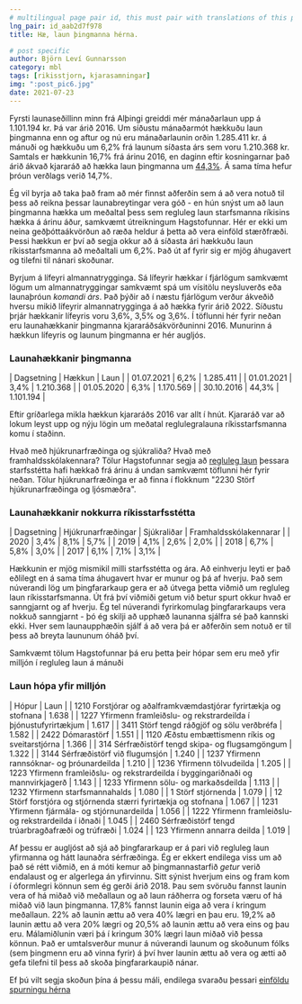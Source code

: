 ```yaml
---
# multilingual page pair id, this must pair with translations of this page. (This name must be unique)
lng_pair: id_aab2d7f978
title: Hæ, laun þingmanna hérna.

# post specific
author: Björn Leví Gunnarsson
category: mbl
tags: [rikisstjorn, kjarasamningar]
img: ":post_pic6.jpg"
date: 2021-07-23
---
```


Fyrsti launaseðillinn minn frá Alþingi greiddi mér mánaðarlaun upp á 1.101.194 kr. Þá var árið 2016. Um síðustu mánaðarmót hækkuðu laun þingmanna enn og aftur og nú eru mánaðarlaunin orðin 1.285.411 kr. á mánuði og hækkuðu um 6,2% frá launum síðasta árs sem voru 1.210.368 kr. Samtals er hækkunin 16,7% frá árinu 2016, en daginn eftir kosningarnar það árið ákvað kjararáð að hækka laun þingmanna um [44,3%](https://kjarninn.is/frettir/2020-04-08-laun-thingmanna-og-radherra-haekkudu-um-63-prosent/). Á sama tíma hefur þróun verðlags verið 14,7%. 

Ég vil byrja að taka það fram að mér finnst aðferðin sem á að vera notuð til þess að reikna þessar launabreytingar vera góð - en hún snýst um að laun þingmanna hækka um meðaltal þess sem regluleg laun starfsmanna ríkisins hækka á árinu áður, samkvæmt útreikningum Hagstofunnar. Hér er ekki um neina geðþóttaákvörðun að ræða heldur á þetta að vera einföld stærðfræði. Þessi hækkun er því að segja okkur að á síðasta ári hækkuðu laun ríkisstarfsmanna að meðaltali um 6,2%. Það út af fyrir sig er mjög áhugavert og tilefni til nánari skoðunar.

Byrjum á lífeyri almannatrygginga. Sá lífeyrir hækkar í fjárlögum samkvæmt lögum um almannatryggingar samkvæmt spá um vísitölu neysluverðs eða launaþróun _komandi árs_. Það þýðir að í næstu fjárlögum verður ákveðið hversu mikið lífeyrir almannatrygginga á að hækka fyrir árið 2022. Síðustu þrjár hækkanir lífeyris voru 3,6%, 3,5% og 3,6%. Í töflunni hér fyrir neðan eru launahækkanir þingmanna kjararáðsákvörðuninni 2016. Munurinn á hækkun lífeyris og launum þingmanna er hér augljós.

### Launahækkanir þingmanna

| Dagsetning | Hækkun | Laun |
| 01.07.2021 | 6,2% | 1.285.411	|
| 01.01.2021 | 3,4% | 1.210.368 |
| 01.05.2020 | 6,3% | 1.170.569 |
| 30.10.2016 | 44,3% | 1.101.194 |

Eftir gríðarlega mikla hækkun kjararáðs 2016 var allt í hnút. Kjararáð var að lokum leyst upp og nýju lögin um meðatal reglulegralauna ríkisstarfsmanna komu í staðinn. 

Hvað með hjúkrunarfræðinga og sjúkraliða? Hvað með framhaldsskólakennara? Tölur Hagstofunnar segja að [regluleg laun](https://px.hagstofa.is/pxis/pxweb/is/Samfelag/Samfelag__launogtekjur__1_laun__1_laun/VIN02001.px) þessara starfsstétta hafi hækkað frá árinu á undan samkvæmt töflunni hér fyrir neðan. Tölur hjúkrunarfræðinga er að finna í flokknum "2230 Störf hjúkrunarfræðinga og ljósmæðra".

### Launahækkanir nokkurra ríkisstarfsstétta

| Dagsetning | Hjúkrunarfræðingar | Sjúkraliðar | Framhaldsskólakennarar |
| 2020 | 3,4% | 8,1% | 5,7% |
| 2019 | 4,1% | 2,6% | 2,0% |
| 2018 | 6,7% | 5,8% | 3,0% |
| 2017 | 6,1% | 7,1% | 3,1% |

Hækkunin er mjög mismikil milli starfsstétta og ára. Að einhverju leyti er það eðlilegt en á sama tíma áhugavert hvar er munur og þá af hverju. Það sem núverandi lög um þingfararkaup gera er að útvega þetta viðmið um regluleg laun ríkisstarfsmanna. Út frá því viðmiði getum við betur spurt okkur hvað er sanngjarnt og af hverju. Ég tel núverandi fyrirkomulag þingfararkaups vera nokkuð sanngjarnt - þó ég skilji að upphæð launanna sjálfra sé það kannski ekki. Hver sem launaupphæðin sjálf á að vera þá er aðferðin sem notuð er til þess að breyta laununum óháð því. 

Samkvæmt tölum Hagstofunnar þá eru þetta þeir hópar sem eru  með yfir milljón í regluleg laun á mánuði

### Laun hópa yfir milljón

| Hópur | Laun |
| 1210  Forstjórar og aðalframkvæmdastjórar fyrirtækja og stofnana |	1.638 |
| 1227  Yfirmenn framleiðslu- og rekstrardeilda í þjónustufyrirtækjum |	1.617 |
| 3411  Störf tengd ráðgjöf og sölu verðbréfa |	1.582 |
| 2422  Dómarastörf |	1.551 |
| 1120  Æðstu embættismenn ríkis og sveitarstjórna |	1.366 |
| 314  Sérfræðistörf tengd skipa- og flugsamgöngum |	1.322 |
| 3144  Sérfræðistörf við flugumsjón |	1.240 |
| 1237  Yfirmenn rannsóknar- og þróunardeilda |	1.210 |
| 1236  Yfirmenn tölvudeilda |	1.205 |
| 1223  Yfirmenn framleiðslu- og rekstrardeilda í byggingariðnaði og mannvirkjagerð |	1.143 |
| 1233  Yfirmenn sölu- og markaðsdeilda |	1.113 |
| 1232  Yfirmenn starfsmannahalds |	1.080 |
| 1  Störf stjórnenda |	1.079 |
| 12  Störf forstjóra og stjórnenda stærri fyrirtækja og stofnana |	1.067 |
| 1231  Yfirmenn fjármála- og stjórnunardeilda |	1.056 |
| 1222  Yfirmenn framleiðslu- og rekstrardeilda í iðnaði |	1.045 |
| 2460  Sérfræðistörf tengd trúarbragðafræði og trúfræði |	1.024 |
| 123  Yfirmenn annarra deilda | 1.019 |

Af þessu er augljóst að sjá að þingfararkaup er á pari við regluleg laun yfirmanna og hátt launaðra sérfræðinga. Ég er ekkert endilega viss um að það sé rétt viðmið, en á móti kemur að þingmannastarfið _getur_ verið endalaust og er algerlega án yfirvinnu. Sitt sýnist hverjum eins og fram kom í óformlegri könnun sem ég gerði árið 2018. Þau sem svöruðu fannst launin vera of há miðað við meðallaun og að laun ráðherra og forseta væru of há miðað við laun þingmanna. 17,8% fannst launin eiga að vera í kringum meðallaun. 22% að launin ættu að vera 40% lægri en þau eru. 19,2% að launin ættu að vera 20% lægri og 20,5% að launin ættu að vera eins og þau eru. Málamiðlunin væri þá í kringum 30% lægri laun miðað við þessa könnun. Það er umtalsverður munur á núverandi launum og skoðunum fólks (sem þingmenn eru að vinna fyrir) á því hver launin ættu að vera og ætti að gefa tilefni til þess að skoða þingfararkaupið nánar. 

Ef þú vilt segja skoðun þína á þessu máli, endilega svaraðu þessari [einföldu spurningu hérna](https://forms.gle/jLVMnsWrw9bHKCgR9)
